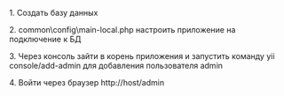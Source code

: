 <p>
1. Создать базу данных
</p>

<p>
2. common\config\main-local.php настроить приложение на подключение к БД
</p>

<p>
3. Через консоль зайти в корень приложения и запустить команду yii console/add-admin для добавления пользователя admin
</p>

<p>
4. Войти через браузер http://host/admin
</p>